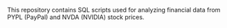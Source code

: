 This repository contains SQL scripts used for analyzing financial data from PYPL (PayPal) and NVDA (NVIDIA) stock prices. 
